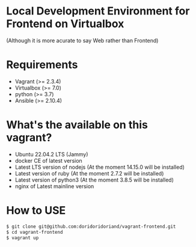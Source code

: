 # Local Development Environment for Frontend on Virtualbox
(Although it is more acurate to say Web rather than Frontend)

# Requirements
- Vagrant (>= 2.3.4)
- Virtualbox (>= 7.0)
- python (>= 3.7)
- Ansible (>= 2.10.4)

# What's the available on this vagrant?
- Ubuntu 22.04.2 LTS (Jammy)
- docker CE of latest version
- Latest LTS version of nodejs (At the moment 14.15.0 will be installed)
- Latest version of ruby (At the moment 2.7.2 will be installed)
- Latest version of python3 (At the moment 3.8.5 will be installed)
- nginx of Latest mainline version

# How to USE
```bash
$ git clone git@github.com:doridoridoriand/vagrant-frontend.git
$ cd vagrant-frontend
$ vagrant up
```
